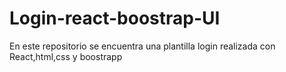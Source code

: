 # Login-react-boostrap-UI
En este repositorio se encuentra una plantilla login realizada con React,html,css y boostrapp
